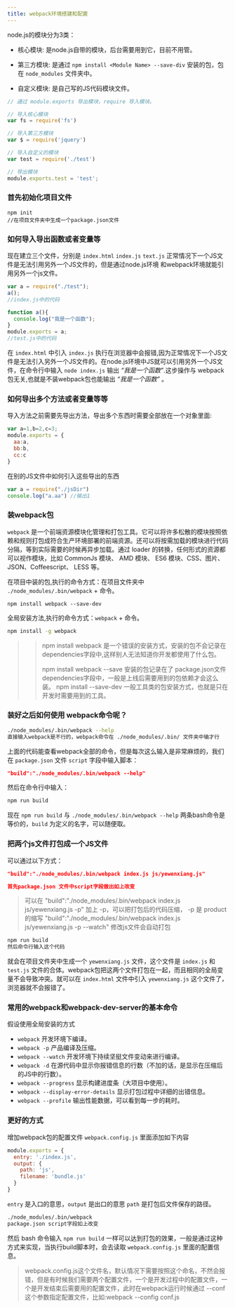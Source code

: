 ```yaml
---
title: webpack环境搭建和配置
---
```


node.js的模块分为3类：

- 核心模块: 是node.js自带的模块，后台需要用到它，目前不用管。

- 第三方模块: 是通过 `npm install <Module Name> --save-div` 安装的包，包在 `node_modules` 文件夹中。

- 自定义模块: 是自己写的JS代码模块文件。

```js
// 通过 module.exports 导出模块，require 导入模块。

// 导入核心模块
var fs = require('fs')

// 导入第三方模块
var $ = require('jquery')

// 导入自定义的模块
var test = require('./test')

// 导出模块
module.exports.test = 'test';
```


### 首先初始化项目文件

```
npm init
//在项目文件夹中生成一个package.json文件
```
### 如何导入导出函数或者变量等

现在建立三个文件，分别是 `index.html` `index.js` `text.js` 正常情况下一个JS文件是无法引用另外一个JS文件的，但是通过node.js环境 和webpack环境就能引用另外一个js文件。

```js
var a = require("./test");
a();
//index.js中的代码
```

```js
function a(){
  console.log("我是一个函数");
}
module.exports = a;
//test.js中的代码
```

在 `index.html` 中引入 `index.js` 执行在浏览器中会报错,因为正常情况下一个JS文件是无法引入另外一个JS文件的。在node.js环境中JS就可以引用另外一个JS文件，在命令行中输入 `node index.js` 输出 *“我是一个函数”*.这步操作与 webpack包无关,也就是不装webpack包也能输出 *“我是一个函数”* 。

### 如何导出多个方法或者变量等等

导入方法之前需要先导出方法，导出多个东西时需要全部放在一个对象里面:

```js
var a=1,b=2,c=3;
module.exports = {
  aa:a,
  bb:b,
  cc:c
}
```
在别的JS文件中如何引入这些导出的东西

```js
var a = require("./jsDir")
console.log("a.aa") //输出1
```

### 装webpack包

`webpack` 是一个前端资源模块化管理和打包工具。它可以将许多松散的模块按照依赖和规则打包成符合生产环境部署的前端资源。还可以将按需加载的模块进行代码分隔，等到实际需要的时候再异步加载。通过 loader 的转换，任何形式的资源都可以视作模块，比如 CommonJs 模块、 AMD 模块、 ES6 模块、CSS、图片、 JSON、Coffeescript、 LESS 等。

在项目中装的包,执行的命令方式：在项目文件夹中 `./node_modules/.bin/webpack` + 命令。
```
npm install webpack --save-dev
```
全局安装方法,执行的命令方式：`webpack` + 命令。
```bash
npm install -g webpack
```

>> npm install webpack 是一个错误的安装方式，安装的包不会记录在 dependencies字段中,这样别人无法知道你开发都使用了什么包。
>>
>> npm install webpack --save 安装的包记录在了 package.json文件 dependencies字段中，一般是上线后需要用到的包依赖才会这么装。
>> npm install --save-dev 一般工具类的包安装方式，也就是只在开发时需要用到的工具。
>

### 装好之后如何使用 webpack命令呢？

```bash
./node_modules/.bin/webpack --help
直接输入webpack是不行的，webpack命令在 ./node_modules/.bin/ 文件夹中输才行
```

上面的代码能查看webpack全部的命令，但是每次这么输入是非常麻烦的，我们在 `package.json` 文件 `script` 字段中输入脚本：

```json
"build":"./node_modules/.bin/webpack --help"
```
然后在命令行中输入：

```bash
npm run build
```

现在 `npm run build` 与 `./node_modules/.bin/webpack --help` 两条bash命令是等价的，`build` 为定义的名字，可以随便取。

### 把两个js文件打包成一个JS文件

可以通过以下方式：

```json
"build":"./node_modules/.bin/webpack index.js js/yewenxiang.js"

首先package.json 文件中script字段做出如上改变
```
> 可以在 "build":"./node_modules/.bin/webpack index.js js/yewenxiang.js -p" 加上 -p，可以把打包后的代码压缩， -p 是 product 的缩写
"build":"./node_modules/.bin/webpack index.js js/yewenxiang.js -p --watch" 修改js文件会自动打包
>


```bash
npm run build
然后命令行输入这个代码
```
就会在项目文件夹中生成一个 `yewenxiang.js` 文件，这个文件是 `index.js` 和 `test.js` 文件的合体。webpack包把这两个文件打包在一起，而且相同的全局变量不会导致冲突。就可以在 `index.html` 文件中引入 `yewenxiang.js` 这个文件了，浏览器就不会报错了。

### 常用的webpack和webpack-dev-server的基本命令

假设使用全局安装的方式

- `webpack` 开发环境下编译。
- `webpack -p` 产品编译及压缩。
- `webpack --watch` 开发环境下持续坚挺文件变动来进行编译。
- `webpack -d` 在源代码中显示你报错信息的行数（不加的话，是显示在压缩后的JS中的行数）。
- `webpack --progress` 显示构建进度条（大项目中使用）。
- `webpack --display-error-details` 显示打包过程中详细的出错信息。
- `webpack --profile` 输出性能数据，可以看到每一步的耗时。

### 更好的方式

增加webpack包的配置文件 `webpack.config.js` 里面添加如下内容

```js
module.exports = {
  entry: './index.js',
  output: {
    path: 'js',
    filename: 'bundle.js'
  }
}
```
 `entry` 是入口的意思，`output` 是出口的意思 `path` 是打包后文件保存的路径。

```bash
./node_modules/.bin/webpack
package.json script字段如上改变
```
然后 bash 命令输入 `npm run build` 一样可以达到打包的效果，一般是通过这种方式来实现，当执行build脚本时，会去读取 `webpack.config.js` 里面的配置信息。

> webpack.config.js这个文件名，默认情况下需要按照这个命名，不然会报错，但是有时候我们需要两个配置文件，一个是开发过程中的配置文件，一个是开发结束后需要用的配置文件，此时在webpack运行时候通过 --conf 这个参数指定配置文件，比如:webpack --config conf.js
>
